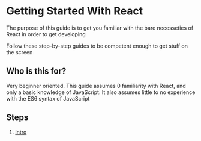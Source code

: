 # Getting Started With React
The purpose of this guide is to get you familiar with the bare necesseties of React in order to get developing

Follow these step-by-step guides to be competent enough to get stuff on the screen

## Who is this for?
Very beginner oriented. This guide assumes 0 familiarity with React, and only a basic knowledge of JavaScript. It also assumes little to no experience with the ES6 syntax of JavaScript

## Steps

1. [Intro](https://github.com/caldwell619/beginning-react/blob/master/docs/intro.md)
